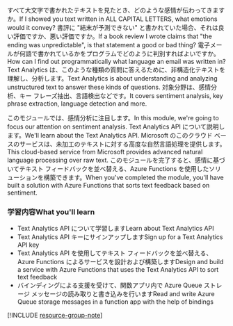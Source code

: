 <span data-ttu-id="e4123-101">すべて大文字で書かれたテキストを見たとき、どのような感情が伝わってきますか。</span><span class="sxs-lookup"><span data-stu-id="e4123-101">If I showed you text written in ALL CAPITAL LETTERS, what emotions would it convey?</span></span> <span data-ttu-id="e4123-102">書評に "結末が予測できない" と書かれていた場合、それは良い評価ですか、悪い評価ですか。</span><span class="sxs-lookup"><span data-stu-id="e4123-102">If a book review I wrote claims that "the ending was unpredictable", is that statement a good or bad thing?</span></span> <span data-ttu-id="e4123-103">電子メールが何語で書かれているかをプログラムでどのように判別すればよいですか。</span><span class="sxs-lookup"><span data-stu-id="e4123-103">How can I find out programmatically what language an email was written in?</span></span> <span data-ttu-id="e4123-104">Text Analytics は、このような種類の質問に答えるために、非構造化テキストを理解し、分析します。</span><span class="sxs-lookup"><span data-stu-id="e4123-104">Text Analytics is about understanding and analyzing unstructured text to answer these kinds of questions.</span></span> <span data-ttu-id="e4123-105">対象分野は、感情分析、キー フレーズ抽出、言語検出などです。</span><span class="sxs-lookup"><span data-stu-id="e4123-105">It covers sentiment analysis, key phrase extraction, language detection and more.</span></span>  

 <span data-ttu-id="e4123-106">このモジュールでは、感情分析に注目します。</span><span class="sxs-lookup"><span data-stu-id="e4123-106">In this module, we're going to focus our attention on sentiment analysis.</span></span> <span data-ttu-id="e4123-107">Text Analytics API について説明します。</span><span class="sxs-lookup"><span data-stu-id="e4123-107">We'll learn about the Text Analytics API.</span></span> <span data-ttu-id="e4123-108">Microsoft のこのクラウド ベースのサービスは、未加工のテキストに対する高度な自然言語処理を提供します。</span><span class="sxs-lookup"><span data-stu-id="e4123-108">This cloud-based service from Microsoft provides advanced natural language processing over raw text.</span></span> <span data-ttu-id="e4123-109">このモジュールを完了すると、感情に基づいてテキスト フィードバックを並べ替える、Azure Functions を使用したソリューションを構築できます。</span><span class="sxs-lookup"><span data-stu-id="e4123-109">When you've completed the module, you'll have built a solution with Azure Functions that sorts text feedback based on sentiment.</span></span>

### <a name="what-youll-learn"></a><span data-ttu-id="e4123-110">学習内容</span><span class="sxs-lookup"><span data-stu-id="e4123-110">What you'll learn</span></span>

- <span data-ttu-id="e4123-111">Text Analytics API について学習します</span><span class="sxs-lookup"><span data-stu-id="e4123-111">Learn about Text Analytics API</span></span>
- <span data-ttu-id="e4123-112">Text Analytics API キーにサインアップします</span><span class="sxs-lookup"><span data-stu-id="e4123-112">Sign up for a Text Analytics API key</span></span>
- <span data-ttu-id="e4123-113">Text Analytics API を使用してテキスト フィードバックを並べ替える、Azure Functions によるサービスを設計および構築します</span><span class="sxs-lookup"><span data-stu-id="e4123-113">Design and build a service with Azure Functions that uses the Text Analytics API to sort text feedback</span></span>
- <span data-ttu-id="e4123-114">バインディングによる支援を受けて、関数アプリ内で Azure Queue ストレージ メッセージの読み取りと書き込みを行います</span><span class="sxs-lookup"><span data-stu-id="e4123-114">Read and write Azure Queue storage messages in a function app with the help of bindings</span></span>


[!INCLUDE [resource-group-note](./rg-notice.md)]